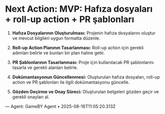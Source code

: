# Next Action: MVP: Hafıza dosyaları + roll-up action + PR şablonları

1. **Hafıza Dosyalarının Oluşturulması:** Projenin hafıza dosyalarını oluştur ve mevcut bilgileri uygun formatta düzenle.
   
2. **Roll-up Action Planının Tasarlanması:** Roll-up action için gerekli adımları belirle ve bunları bir plan haline getir.

3. **PR Şablonlarının Tasarlanması:** Proje için kullanılacak PR şablonlarını tasarla ve gerekli alanları belirle.

4. **Dokümantasyonun Güncellenmesi:** Oluşturulan hafıza dosyaları, roll-up action ve PR şablonları ile ilgili dokümantasyonu güncelle.

5. **Gözden Geçirme ve Onay Süreci:** Oluşturulan belgeleri gözden geçir ve gerekli onayları al.

— Agent: GameBY Agent • 2025-08-16T11:05:20.313Z
